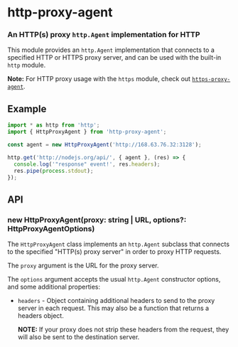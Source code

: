 http-proxy-agent
================
### An HTTP(s) proxy `http.Agent` implementation for HTTP

This module provides an `http.Agent` implementation that connects to a specified
HTTP or HTTPS proxy server, and can be used with the built-in `http` module.

__Note:__ For HTTP proxy usage with the `https` module, check out
[`https-proxy-agent`](../https-proxy-agent).


Example
-------

```ts
import * as http from 'http';
import { HttpProxyAgent } from 'http-proxy-agent';

const agent = new HttpProxyAgent('http://168.63.76.32:3128');

http.get('http://nodejs.org/api/', { agent }, (res) => {
  console.log('"response" event!', res.headers);
  res.pipe(process.stdout);
});
```

API
---

### new HttpProxyAgent(proxy: string | URL, options?: HttpProxyAgentOptions)

The `HttpProxyAgent` class implements an `http.Agent` subclass that connects
to the specified "HTTP(s) proxy server" in order to proxy HTTP requests.

The `proxy` argument is the URL for the proxy server.

The `options` argument accepts the usual `http.Agent` constructor options, and
some additional properties:

 * `headers` - Object containing additional headers to send to the proxy server
   in each request. This may also be a function that returns a headers object.

   **NOTE:** If your proxy does not strip these headers from the request, they
   will also be sent to the destination server.
